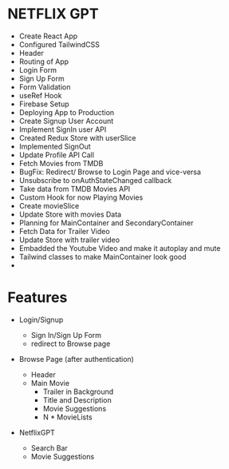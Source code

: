 # NETFLIX GPT

- Create React App
- Configured TailwindCSS
- Header
- Routing of App
- Login Form
- Sign Up Form
- Form Validation
- useRef Hook
- Firebase Setup
- Deploying App to Production
- Create Signup User Account
- Implement SignIn user API
- Created Redux Store with userSlice
- Implemented SignOut
- Update Profile API Call
- Fetch Movies from TMDB 
- BugFix: Redirect/ Browse to Login Page and vice-versa
- Unsubscribe to onAuthStateChanged callback
- Take data from TMDB Movies API
- Custom Hook for now Playing Movies
- Create movieSlice
- Update Store with movies Data
- Planning for MainContainer and SecondaryContainer
- Fetch Data for Trailer Video
- Update Store with trailer video
- Embadded the Youtube Video and make it autoplay and mute
- Tailwind classes to make MainContainer look good
- 


# Features

- Login/Signup 
    - Sign In/Sign Up Form
    - redirect to Browse page

- Browse Page (after authentication)
    - Header
    - Main Movie
        - Trailer in Background
        - Title and Description
        - Movie Suggestions
        - N * MovieLists

- NetflixGPT
    - Search Bar
    - Movie Suggestions        